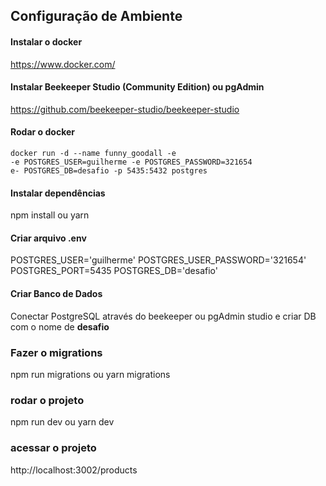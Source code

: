 ## Configuração de Ambiente

#### Instalar o docker

https://www.docker.com/

#### Instalar Beekeeper Studio (Community Edition) ou pgAdmin

https://github.com/beekeeper-studio/beekeeper-studio

#### Rodar o docker

```
docker run -d --name funny_goodall -e 
-e POSTGRES_USER=guilherme -e POSTGRES_PASSWORD=321654 
e- POSTGRES_DB=desafio -p 5435:5432 postgres
```

#### Instalar dependências

npm install ou yarn

#### Criar arquivo .env

POSTGRES_USER='guilherme'
POSTGRES_USER_PASSWORD='321654'
POSTGRES_PORT=5435
POSTGRES_DB='desafio'

#### Criar Banco de Dados

Conectar PostgreSQL através do beekeeper  ou pgAdmin studio e criar DB com o nome de **desafio**

### Fazer o migrations 

npm run migrations ou yarn migrations

### rodar o projeto

npm run dev ou yarn dev

### acessar o projeto

http://localhost:3002/products

